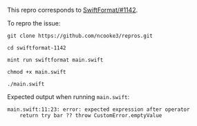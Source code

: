 This repro corresponds to [SwiftFormat/#1142](https://github.com/nicklockwood/SwiftFormat/issues/1142).

To repro the issue:
```
git clone https://github.com/ncooke3/repros.git

cd swiftformat-1142

mint run swiftformat main.swift

chmod +x main.swift

./main.swift
```

Expected output when running `main.swift`:
```
main.swift:11:23: error: expected expression after operator
    return try bar ?? throw CustomError.emptyValue
```
